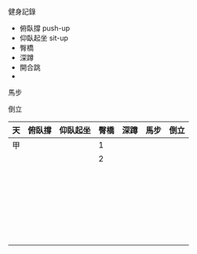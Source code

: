 健身記錄

* 俯臥撐 push-up
* 仰臥起坐 sit-up
* 臀橋
* 深蹲
* 開合跳
* 



馬步

倒立



| 天   | 俯臥撐 | 仰臥起坐 | 臀橋 | 深蹲 | 馬步 | 倒立 |
| ---- | ------ | -------- | ---- | ---- | ---- | ---- |
| 甲   |        |          | 1    |      |      |      |
|      |        |          | 2    |      |      |      |
|      |        |          |      |      |      |      |
|      |        |          |      |      |      |      |
|      |        |          |      |      |      |      |
|      |        |          |      |      |      |      |
|      |        |          |      |      |      |      |
|      |        |          |      |      |      |      |
|      |        |          |      |      |      |      |
|      |        |          |      |      |      |      |
|      |        |          |      |      |      |      |
|      |        |          |      |      |      |      |
|      |        |          |      |      |      |      |
|      |        |          |      |      |      |      |
|      |        |          |      |      |      |      |
|      |        |          |      |      |      |      |
|      |        |          |      |      |      |      |
|      |        |          |      |      |      |      |
|      |        |          |      |      |      |      |
|      |        |          |      |      |      |      |
|      |        |          |      |      |      |      |
|      |        |          |      |      |      |      |
|      |        |          |      |      |      |      |
|      |        |          |      |      |      |      |
|      |        |          |      |      |      |      |
|      |        |          |      |      |      |      |
|      |        |          |      |      |      |      |
|      |        |          |      |      |      |      |
|      |        |          |      |      |      |      |

